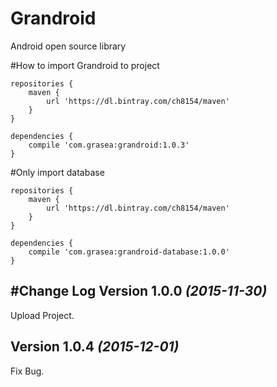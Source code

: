 # Grandroid
Android open source library


#How to import Grandroid to project
```
repositories {
    maven {
        url 'https://dl.bintray.com/ch8154/maven'
    }
}

dependencies {
    compile 'com.grasea:grandroid:1.0.3'
}
```
#Only import database
```
repositories {
    maven {
        url 'https://dl.bintray.com/ch8154/maven'
    }
}

dependencies {
    compile 'com.grasea:grandroid-database:1.0.0'
}
```
#Change Log
Version 1.0.0 *(2015-11-30)*
----------------------------
Upload Project.

Version 1.0.4 *(2015-12-01)*
-------------------
Fix Bug.

